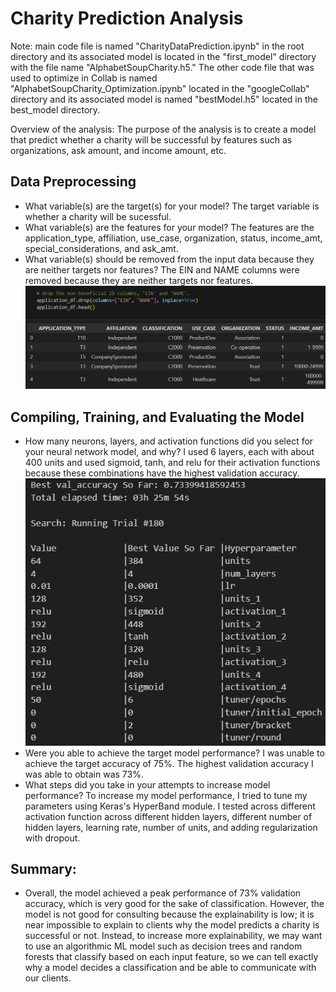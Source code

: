# Charity Prediction Analysis
<p>Note: main code file is named "CharityDataPrediction.ipynb" in the root directory and its associated model is located in the "first_model" directory with the file name "AlphabetSoupCharity.h5." The other code file that was used to optimize in Collab is named "AlphabetSoupCharity_Optimization.ipynb" located in the "googleCollab" directory and its associated model is named "bestModel.h5" located in the best_model directory.</p>
Overview of the analysis: The purpose of the analysis is to create a model that predict whether a charity will be successful by features such as organizations, ask amount, and income amount, etc.

<h2>Data Preprocessing</h2>
<ul>
    <li> What variable(s) are the target(s) for your model? The target variable is whether a charity will be sucessful.</li>
    <li> What variable(s) are the features for your model? The features are the application_type, affiliation, use_case, organization, status, income_amt, special_considerations, and ask_amt.</li>
    <li>What variable(s) should be removed from the input data because they are neither targets nor features? The EIN and NAME columns were removed because they are neither targets nor features.</li>
    <img src = "./images/drop_columns.png"></img>
</ul>

<h2>Compiling, Training, and Evaluating the Model</h2>
<ul>
    <li>How many neurons, layers, and activation functions did you select for your neural network model, and why? I used 6 layers, each with about 400 units and used sigmoid, tanh, and relu for their activation functions because these combinations have the highest validation accuracy.</li>
    <img src = './images/best_val_acc.png'></img>
    <li>Were you able to achieve the target model performance? I was unable to achieve the target accuracy of 75%. The highest validation accuracy I was able to obtain was 73%.</li>
    <li>What steps did you take in your attempts to increase model performance? To increase my model performance, I tried to tune my parameters using Keras's HyperBand module. I tested across different activation function across different hidden layers, different number of hidden layers, learning rate, number of units, and adding regularization with dropout.</li>
</ul>

<h2>Summary:</h2>
<ul>
    <li>Overall, the model achieved a peak performance of 73% validation accuracy, which is very good for the sake of classification. However, the model is not good for consulting because the explainability is low; it is near impossible to explain to clients why the model predicts a charity is successful or not. Instead, to increase more explainability, we may want to use an algorithmic ML model such as decision trees and random forests that classify based on each input feature, so we can tell exactly why a model decides a classification and be able to communicate with our clients. </li>
</ul>
